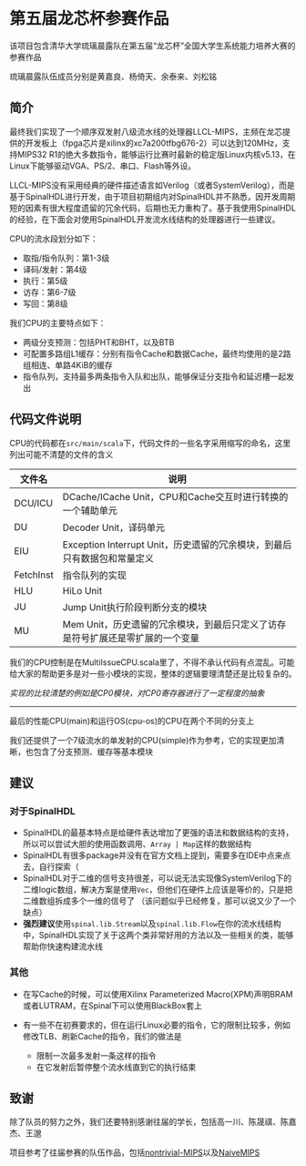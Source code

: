 # 第五届龙芯杯参赛作品

该项目包含清华大学琉璃晨露队在第五届“龙芯杯”全国大学生系统能力培养大赛的参赛作品

琉璃晨露队伍成员分别是黄嘉良、杨倚天、余泰来、刘松铭

## 简介

最终我们实现了一个顺序双发射八级流水线的处理器LLCL-MIPS，主频在龙芯提供的开发板上（fpga芯片是xilinx的xc7a200tfbg676-2）可以达到120MHz，支持MIPS32 R1的绝大多数指令，能够运行比赛时最新的稳定版Linux内核v5.13，在Linux下能够驱动VGA、PS/2、串口、Flash等外设。

LLCL-MIPS没有采用经典的硬件描述语言如Verilog（或者SystemVerilog），而是基于SpinalHDL进行开发，由于项目初期组内对SpinalHDL并不熟悉，因开发周期短的因素有很大程度遗留的冗余代码，后期也无力重构了。基于我使用SpinalHDL的经验，在下面会对使用SpinalHDL开发流水线结构的处理器进行一些建议。

CPU的流水段划分如下：

- 取指/指令队列：第1-3级
- 译码/发射：第4级
- 执行：第5级
- 访存：第6-7级
- 写回：第8级

我们CPU的主要特点如下：

- 两级分支预测：包括PHT和BHT，以及BTB
- 可配置多路组L1缓存：分别有指令Cache和数据Cache，最终均使用的是2路组相连、单路4KiB的缓存
- 指令队列，支持最多两条指令入队和出队，能够保证分支指令和延迟槽一起发出

## 代码文件说明

CPU的代码都在`src/main/scala`下，代码文件的一些名字采用缩写的命名，这里列出可能不清楚的文件的含义

| 文件名    | 说明                                                         |
| --------- | ------------------------------------------------------------ |
| DCU/ICU   | DCache/ICache Unit，CPU和Cache交互时进行转换的一个辅助单元   |
| DU        | Decoder Unit，译码单元                                       |
| EIU       | Exception Interrupt Unit，历史遗留的冗余模块，到最后只有数据包和常量定义 |
| FetchInst | 指令队列的实现                                               |
| HLU       | HiLo Unit                                                    |
| JU        | Jump Unit执行阶段判断分支的模块                              |
| MU        | Mem Unit，历史遗留的冗余模块，到最后只定义了访存是符号扩展还是零扩展的一个变量 |

我们的CPU控制是在MultiIssueCPU.scala里了，不得不承认代码有点混乱。可能给大家的帮助更多是对一些小模块的实现，整体的逻辑要理清楚还是比较复杂的。

*实现的比较清楚的例如是CP0模块，对CP0寄存器进行了一定程度的抽象*

---
最后的性能CPU(main)和运行OS(cpu-os)的CPU在两个不同的分支上

我们还提供了一个7级流水的单发射的CPU(simple)作为参考，它的实现更加清晰，也包含了分支预测、缓存等基本模块


## 建议

### 对于SpinalHDL

- SpinalHDL的最基本特点是给硬件表达增加了更强的语法和数据结构的支持，所以可以尝试大胆的使用函数调用、`Array | Map`这样的数据结构
- SpinalHDL有很多package并没有在官方文档上提到，需要多在IDE中点来点去，自行探索（
- SpinalHDL对于二维的信号支持很差，可以说无法实现像SystemVerilog下的二维logic数组，解决方案是使用`Vec`，但他们在硬件上应该是等价的，只是把二维数组拆成多个一维的信号了 （该问题似乎已经修复，那可以说又少了一个缺点）
- **强烈建议**使用`spinal.lib.Stream`以及`spinal.lib.Flow`在你的流水线结构中，SpinalHDL实现了关于这两个类非常好用的方法以及一些相关的类，能够帮助你快速构建流水线

### 其他

- 在写Cache的时候，可以使用Xilinx Parameterized Macro(XPM)声明BRAM或者LUTRAM，在Spinal下可以使用BlackBox套上

- 有一些不在初赛要求的，但在运行Linux必要的指令，它的限制比较多，例如修改TLB、刷新Cache的指令，我们的做法是
  - 限制一次最多发射一条这样的指令
  - 在它发射后暂停整个流水线直到它的执行结束

## 致谢

除了队员的努力之外，我们还要特别感谢往届的学长，包括高一川、陈晟祺、陈嘉杰、王邈

项目参考了往届参赛的队伍作品，包括[nontrivial-MIPS](https://github.com/trivialmips)以及[NaiveMIPS](https://github.com/z4yx/NaiveMIPS-HDL)

